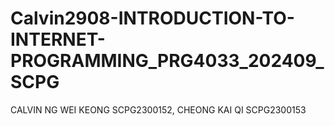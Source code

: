 # Calvin2908-INTRODUCTION-TO-INTERNET-PROGRAMMING_PRG4033_202409_SCPG
CALVIN NG WEI KEONG SCPG2300152, CHEONG KAI QI SCPG2300153
